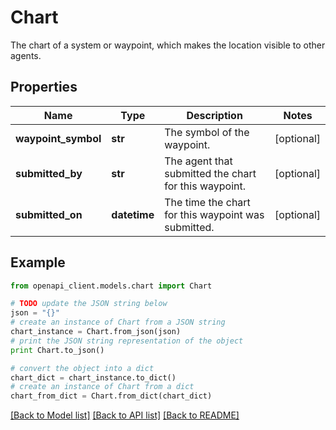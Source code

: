 # Chart

The chart of a system or waypoint, which makes the location visible to other agents.

## Properties
Name | Type | Description | Notes
------------ | ------------- | ------------- | -------------
**waypoint_symbol** | **str** | The symbol of the waypoint. | [optional] 
**submitted_by** | **str** | The agent that submitted the chart for this waypoint. | [optional] 
**submitted_on** | **datetime** | The time the chart for this waypoint was submitted. | [optional] 

## Example

```python
from openapi_client.models.chart import Chart

# TODO update the JSON string below
json = "{}"
# create an instance of Chart from a JSON string
chart_instance = Chart.from_json(json)
# print the JSON string representation of the object
print Chart.to_json()

# convert the object into a dict
chart_dict = chart_instance.to_dict()
# create an instance of Chart from a dict
chart_from_dict = Chart.from_dict(chart_dict)
```
[[Back to Model list]](../README.md#documentation-for-models) [[Back to API list]](../README.md#documentation-for-api-endpoints) [[Back to README]](../README.md)


